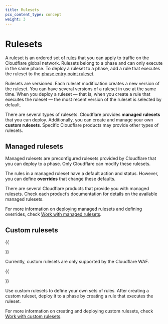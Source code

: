 ```yaml
---
title: Rulesets
pcx_content_type: concept
weight: 3
---
```


# Rulesets

A ruleset is an ordered set of [rules](/ruleset-engine/about/rules/) that you can apply to traffic on the Cloudflare global network. Rulesets belong to a phase and can only execute in the same phase. To deploy a ruleset to a phase, add a rule that executes the ruleset to the [phase entry point ruleset](/ruleset-engine/about/phases/#phase-entry-point-ruleset).

Rulesets are versioned. Each ruleset modification creates a new version of the ruleset. You can have several versions of a ruleset in use at the same time. When you deploy a ruleset — that is, when you create a rule that executes the ruleset — the most recent version of the ruleset is selected by default.

There are several types of rulesets. Cloudflare provides **managed rulesets** that you can deploy. Additionally, you can create and manage your own **custom rulesets**. Specific Cloudflare products may provide other types of rulesets.

## Managed rulesets

Managed rulesets are preconfigured rulesets provided by Cloudflare that you can deploy to a phase. Only Cloudflare can modify these rulesets.

The rules in a managed ruleset have a default action and status. However, you can define **overrides** that change these defaults.

There are several Cloudflare products that provide you with managed rulesets. Check each product’s documentation for details on the available managed rulesets.

For more information on deploying managed rulesets and defining overrides, check [Work with managed rulesets](/ruleset-engine/managed-rulesets/).

## Custom rulesets

{{<Aside type="warning" header="Important">}}

Currently, custom rulesets are only supported by the Cloudflare WAF.

{{</Aside>}}

Use custom rulesets to define your own sets of rules. After creating a custom ruleset, deploy it to a phase by creating a rule that executes the ruleset.

For more information on creating and deploying custom rulesets, check [Work with custom rulesets](/ruleset-engine/custom-rulesets/).